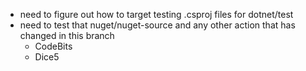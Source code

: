 - need to figure out how to target testing .csproj files for dotnet/test
- need to test that nuget/nuget-source and any other action that has changed in this branch
  - CodeBits
  - Dice5